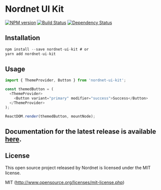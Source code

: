 # Nordnet UI Kit

[![NPM version][npm-image]][npm-url]
[![Build Status][travis-image]][travis-url]
[![Dependency Status][depstat-image]][depstat-url]

## Installation
```js
npm install --save nordnet-ui-kit # or
yarn add nordnet-ui-kit
```

## Usage
``` javascript
import { ThemeProvider, Button } from 'nordnet-ui-kit';

const themedButton = (
  <ThemeProvider>
    <Button variant="primary" modifier="success">Success</Button>
  </ThemeProvider>
);

ReactDOM.render(themedButton, mountNode);
```

## Documentation for the latest release is available [here](https://nordnet.github.io/nordnet-ui-kit).

## License
This open source project released by Nordnet is licensed under the MIT license.

MIT (http://www.opensource.org/licenses/mit-license.php)

[npm-url]: https://npmjs.org/package/nordnet-ui-kit
[npm-image]: https://img.shields.io/npm/v/nordnet-ui-kit.svg

[travis-url]: https://travis-ci.org/nordnet/nordnet-ui-kit
[travis-image]: https://travis-ci.org/nordnet/nordnet-ui-kit.svg?branch=master

[depstat-url]: https://david-dm.org/nordnet/nordnet-ui-kit
[depstat-image]: https://david-dm.org/nordnet/nordnet-ui-kit.svg
